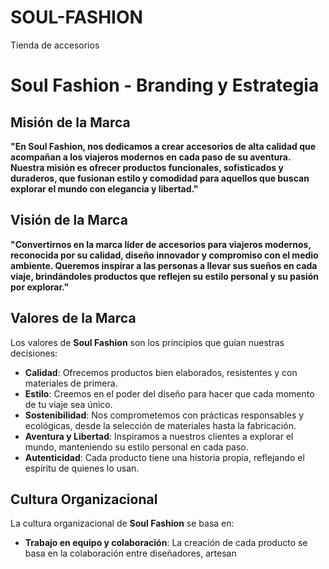 # SOUL-FASHION
Tienda  de accesorios
# Soul Fashion - Branding y Estrategia

## Misión de la Marca

**"En Soul Fashion, nos dedicamos a crear accesorios de alta calidad que acompañan a los viajeros modernos en cada paso de su aventura. Nuestra misión es ofrecer productos funcionales, sofisticados y duraderos, que fusionan estilo y comodidad para aquellos que buscan explorar el mundo con elegancia y libertad."**

## Visión de la Marca

**"Convertirnos en la marca líder de accesorios para viajeros modernos, reconocida por su calidad, diseño innovador y compromiso con el medio ambiente. Queremos inspirar a las personas a llevar sus sueños en cada viaje, brindándoles productos que reflejen su estilo personal y su pasión por explorar."**

## Valores de la Marca

Los valores de **Soul Fashion** son los principios que guían nuestras decisiones:

- **Calidad**: Ofrecemos productos bien elaborados, resistentes y con materiales de primera.
- **Estilo**: Creemos en el poder del diseño para hacer que cada momento de tu viaje sea único.
- **Sostenibilidad**: Nos comprometemos con prácticas responsables y ecológicas, desde la selección de materiales hasta la fabricación.
- **Aventura y Libertad**: Inspiramos a nuestros clientes a explorar el mundo, manteniendo su estilo personal en cada paso.
- **Autenticidad**: Cada producto tiene una historia propia, reflejando el espíritu de quienes lo usan.

## Cultura Organizacional

La cultura organizacional de **Soul Fashion** se basa en:

- **Trabajo en equipo y colaboración**: La creación de cada producto se basa en la colaboración entre diseñadores, artesan
